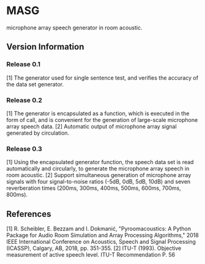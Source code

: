 # MASG
microphone array speech generator in room acoustic.

## Version Information 

### Release 0.1
[1] The generator used for single sentence test, and verifies the accuracy of the data set generator.

### Release 0.2
[1] The generator is encapsulated as a function, which is executed in the form of call, and is convenient for the generation of large-scale microphone array speech data.
[2] Automatic output of microphone array signal generated by circulation.

### Release 0.3
[1] Using the encapsulated generator function, the speech data set is read automatically and circularly, to generate the microphone array speech in room acoustic.
[2] Support simultaneous generation of microphone array signals with four signal-to-noise ratios (-5dB, 0dB, 5dB, 10dB) and seven reverberation times (200ms, 300ms, 400ms, 500ms, 600ms, 700ms, 800ms).

## References
[1] R. Scheibler, E. Bezzam and I. Dokmanić, "Pyroomacoustics: A Python Package for Audio Room Simulation and Array Processing Algorithms," 2018 IEEE International Conference on Acoustics, Speech and Signal Processing (ICASSP), Calgary, AB, 2018, pp. 351-355.
[2] ITU-T (1993). Objective measurement of active speech level. ITU-T Recommendation P. 56
